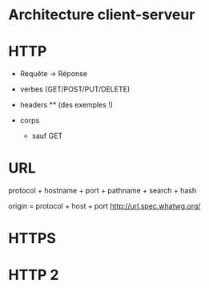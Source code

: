 # Architecture client-serveur

# HTTP

* Requête -> Réponse

* verbes (GET/POST/PUT/DELETE)
* headers
** (des exemples !)
* corps
    * sauf GET

# URL

protocol + hostname + port + pathname + search + hash

origin = protocol + host + port
http://url.spec.whatwg.org/

# HTTPS

# HTTP 2


